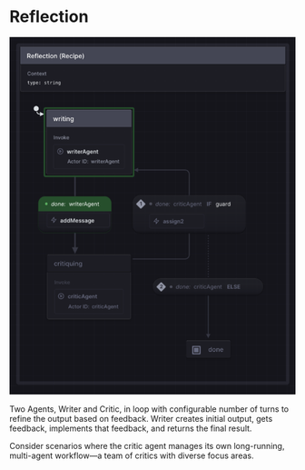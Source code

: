 # Reflection
![Reflection](./reflection.png)

Two Agents, Writer and Critic, in loop with configurable number of turns to refine the output based on feedback. Writer creates initial output, gets feedback, implements that feedback, and returns the final result.

Consider scenarios where the critic agent manages its own long-running, multi-agent workflow—a team of critics with diverse focus areas.